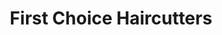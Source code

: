 ---
title: "First Choice Haircutters"
url: /st-johns/first-choice-haircutters-kelsey-drive/
shop: Friseur
---
